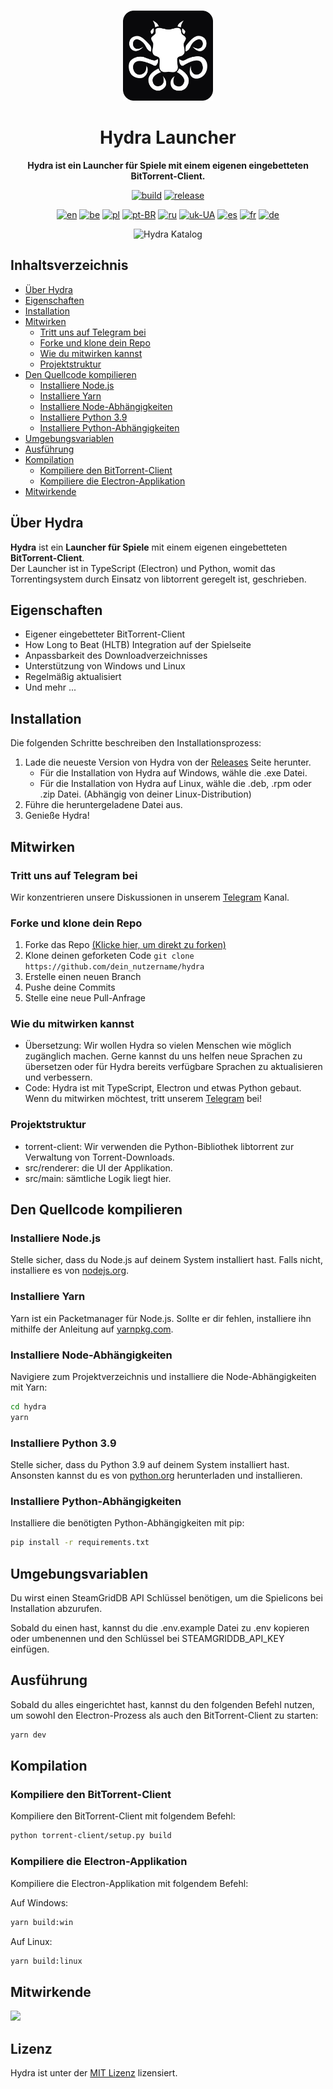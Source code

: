 <br>

<div align="center">

[<img src="./resources/icon.png" width="144"/>](https://hydralauncher.site)

  <h1 align="center">Hydra Launcher</h1>

  <p align="center">
    <strong>Hydra ist ein Launcher für Spiele mit einem eigenen eingebetteten BitTorrent-Client.</strong>
  </p>

[![build](https://img.shields.io/github/actions/workflow/status/hydralauncher/hydra/build.yml)](https://github.com/hydralauncher/hydra/actions)
[![release](https://img.shields.io/github/package-json/v/hydralauncher/hydra)](https://github.com/hydralauncher/hydra/releases)

[![en](https://img.shields.io/badge/lang-en-red.svg)](README.md)
[![be](https://img.shields.io/badge/lang-be-orange)](README.be.md)
[![pl](https://img.shields.io/badge/lang-pl-white)](README.pl.md)
[![pt-BR](https://img.shields.io/badge/lang-pt--BR-green.svg)](README.pt-BR.md)
[![ru](https://img.shields.io/badge/lang-ru-yellow.svg)](README.ru.md)
[![uk-UA](https://img.shields.io/badge/lang-uk--UA-blue)](README.uk-UA.md)
[![es](https://img.shields.io/badge/lang-es-red)](README.es.md)
[![fr](https://img.shields.io/badge/lang-fr-blue)](README.fr.md)
[![de](https://img.shields.io/badge/lang-de-black)](README.de.md)

![Hydra Katalog](./docs/screenshot.png)

</div>

## Inhaltsverzeichnis

- [Über Hydra](#über-hydra)
- [Eigenschaften](#eigenschaften)
- [Installation](#installation)
- [Mitwirken](#mitwirken)
  - [Tritt uns auf Telegram bei](#tritt-uns-auf-telegram-bei)
  - [Forke und klone dein Repo](#forke-und-klone-dein-repo)
  - [Wie du mitwirken kannst](#wie-du-mitwirken-kannst)
  - [Projektstruktur](#projektstruktur)
- [Den Quellcode kompilieren](#den-quellcode-kompilieren)
  - [Installiere Node.js](#installiere-nodejs)
  - [Installiere Yarn](#installiere-yarn)
  - [Installiere Node-Abhängigkeiten](#installiere-node-abhängigkeiten)
  - [Installiere Python 3.9](#installiere-python-39)
  - [Installiere Python-Abhängigkeiten](#installiere-python-abhängigkeiten)
- [Umgebungsvariablen](#umgebungsvariablen)
- [Ausführung](#ausführung)
- [Kompilation](#kompilation)
  - [Kompiliere den BitTorrent-Client](#kompiliere-den-bittorrent-client)
  - [Kompiliere die Electron-Applikation](#kompiliere-die-electron-applikation)
- [Mitwirkende](#mitwirkende)

## Über Hydra

**Hydra** ist ein **Launcher für Spiele** mit einem eigenen eingebetteten **BitTorrent-Client**.
<br>
Der Launcher ist in TypeScript (Electron) und Python, womit das Torrentingsystem durch Einsatz von libtorrent geregelt ist, geschrieben.

## Eigenschaften

- Eigener eingebetteter BitTorrent-Client
- How Long to Beat (HLTB) Integration auf der Spielseite
- Anpassbarkeit des Downloadverzeichnisses
- Unterstützung von Windows und Linux
- Regelmäßig aktualisiert
- Und mehr ...

## Installation

Die folgenden Schritte beschreiben den Installationsprozess:

1. Lade die neueste Version von Hydra von der [Releases](https://github.com/hydralauncher/hydra/releases/latest) Seite herunter.
   - Für die Installation von Hydra auf Windows, wähle die .exe Datei.
   - Für die Installation von Hydra auf Linux, wähle die .deb, .rpm oder .zip Datei. (Abhängig von deiner Linux-Distribution)
2. Führe die heruntergeladene Datei aus.
3. Genieße Hydra!

## Mitwirken

### Tritt uns auf Telegram bei

Wir konzentrieren unsere Diskussionen in unserem [Telegram](https://t.me/hydralauncher) Kanal.

### Forke und klone dein Repo

1. Forke das Repo [(Klicke hier, um direkt zu forken)](https://github.com/hydralauncher/hydra/fork)
2. Klone deinen geforketen Code `git clone https://github.com/dein_nutzername/hydra`
3. Erstelle einen neuen Branch
4. Pushe deine Commits
5. Stelle eine neue Pull-Anfrage

### Wie du mitwirken kannst

- Übersetzung: Wir wollen Hydra so vielen Menschen wie möglich zugänglich machen. Gerne kannst du uns helfen neue Sprachen zu übersetzen oder für Hydra bereits verfügbare Sprachen zu aktualisieren und verbessern.
- Code: Hydra ist mit TypeScript, Electron und etwas Python gebaut. Wenn du mitwirken möchtest, tritt unserem [Telegram](https://t.me/hydralauncher) bei!

### Projektstruktur

- torrent-client: Wir verwenden die Python-Bibliothek libtorrent zur Verwaltung von Torrent-Downloads.
- src/renderer: die UI der Applikation.
- src/main: sämtliche Logik liegt hier.

## Den Quellcode kompilieren

### Installiere Node.js

Stelle sicher, dass du Node.js auf deinem System installiert hast. Falls nicht, installiere es von [nodejs.org](https://nodejs.org/).

### Installiere Yarn

Yarn ist ein Packetmanager für Node.js. Sollte er dir fehlen, installiere ihn mithilfe der Anleitung auf [yarnpkg.com](https://classic.yarnpkg.com/lang/en/docs/install/).

### Installiere Node-Abhängigkeiten

Navigiere zum Projektverzeichnis und installiere die Node-Abhängigkeiten mit Yarn:

```bash
cd hydra
yarn
```

### Installiere Python 3.9

Stelle sicher, dass du Python 3.9 auf deinem System installiert hast. Ansonsten kannst du es von [python.org](https://www.python.org/downloads/release/python-3913/) herunterladen und installieren.

### Installiere Python-Abhängigkeiten

Installiere die benötigten Python-Abhängigkeiten mit pip:

```bash
pip install -r requirements.txt
```

## Umgebungsvariablen

Du wirst einen SteamGridDB API Schlüssel benötigen, um die Spielicons bei Installation abzurufen.

Sobald du einen hast, kannst du die .env.example Datei zu .env kopieren oder umbenennen und den Schlüssel bei STEAMGRIDDB_API_KEY einfügen.

## Ausführung

Sobald du alles eingerichtet hast, kannst du den folgenden Befehl nutzen, um sowohl den Electron-Prozess als auch den BitTorrent-Client zu starten:

```bash
yarn dev
```

## Kompilation

### Kompiliere den BitTorrent-Client

Kompiliere den BitTorrent-Client mit folgendem Befehl:

```bash
python torrent-client/setup.py build
```

### Kompiliere die Electron-Applikation

Kompiliere die Electron-Applikation mit folgendem Befehl:

Auf Windows:

```bash
yarn build:win
```

Auf Linux:

```bash
yarn build:linux
```

## Mitwirkende

<a href="https://github.com/hydralauncher/hydra/graphs/contributors">
  <img src="https://contrib.rocks/image?repo=hydralauncher/hydra" />
</a>

## Lizenz

Hydra ist unter der [MIT Lizenz](LICENSE) lizensiert.
